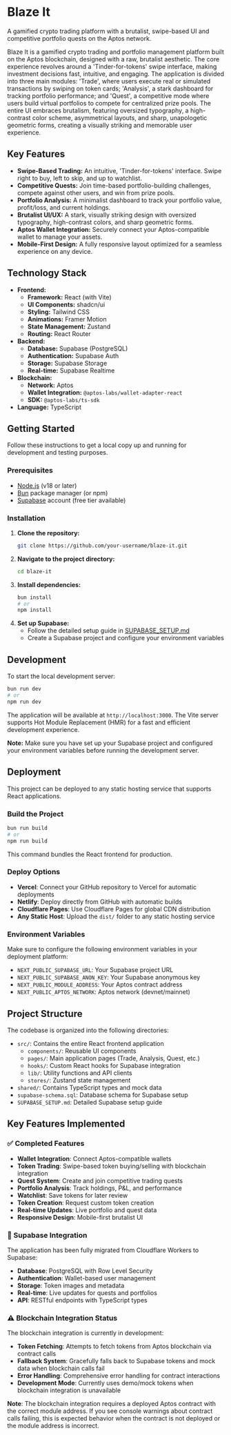 # Blaze It

A gamified crypto trading platform with a brutalist, swipe-based UI and competitive portfolio quests on the Aptos network.

Blaze It is a gamified crypto trading and portfolio management platform built on the Aptos blockchain, designed with a raw, brutalist aesthetic. The core experience revolves around a 'Tinder-for-tokens' swipe interface, making investment decisions fast, intuitive, and engaging. The application is divided into three main modules: 'Trade', where users execute real or simulated transactions by swiping on token cards; 'Analysis', a stark dashboard for tracking portfolio performance; and 'Quest', a competitive mode where users build virtual portfolios to compete for centralized prize pools. The entire UI embraces brutalism, featuring oversized typography, a high-contrast color scheme, asymmetrical layouts, and sharp, unapologetic geometric forms, creating a visually striking and memorable user experience.

## Key Features

-   **Swipe-Based Trading:** An intuitive, 'Tinder-for-tokens' interface. Swipe right to buy, left to skip, and up to watchlist.
-   **Competitive Quests:** Join time-based portfolio-building challenges, compete against other users, and win from prize pools.
-   **Portfolio Analysis:** A minimalist dashboard to track your portfolio value, profit/loss, and current holdings.
-   **Brutalist UI/UX:** A stark, visually striking design with oversized typography, high-contrast colors, and sharp geometric forms.
-   **Aptos Wallet Integration:** Securely connect your Aptos-compatible wallet to manage your assets.
-   **Mobile-First Design:** A fully responsive layout optimized for a seamless experience on any device.

## Technology Stack

-   **Frontend:**
    -   **Framework:** React (with Vite)
    -   **UI Components:** shadcn/ui
    -   **Styling:** Tailwind CSS
    -   **Animations:** Framer Motion
    -   **State Management:** Zustand
    -   **Routing:** React Router
-   **Backend:**
    -   **Database:** Supabase (PostgreSQL)
    -   **Authentication:** Supabase Auth
    -   **Storage:** Supabase Storage
    -   **Real-time:** Supabase Realtime
-   **Blockchain:**
    -   **Network:** Aptos
    -   **Wallet Integration:** `@aptos-labs/wallet-adapter-react`
    -   **SDK:** `@aptos-labs/ts-sdk`
-   **Language:** TypeScript

## Getting Started

Follow these instructions to get a local copy up and running for development and testing purposes.

### Prerequisites

-   [Node.js](https://nodejs.org/) (v18 or later)
-   [Bun](https://bun.sh/) package manager (or npm)
-   [Supabase](https://supabase.com) account (free tier available)

### Installation

1.  **Clone the repository:**
    ```sh
    git clone https://github.com/your-username/blaze-it.git
    ```
2.  **Navigate to the project directory:**
    ```sh
    cd blaze-it
    ```
3.  **Install dependencies:**
    ```sh
    bun install
    # or
    npm install
    ```
4.  **Set up Supabase:**
    - Follow the detailed setup guide in [SUPABASE_SETUP.md](./SUPABASE_SETUP.md)
    - Create a Supabase project and configure your environment variables

## Development

To start the local development server:

```sh
bun run dev
# or
npm run dev
```

The application will be available at `http://localhost:3000`. The Vite server supports Hot Module Replacement (HMR) for a fast and efficient development experience.

**Note:** Make sure you have set up your Supabase project and configured your environment variables before running the development server.

## Deployment

This project can be deployed to any static hosting service that supports React applications.

### Build the Project

```sh
bun run build
# or
npm run build
```

This command bundles the React frontend for production.

### Deploy Options

- **Vercel**: Connect your GitHub repository to Vercel for automatic deployments
- **Netlify**: Deploy directly from GitHub with automatic builds
- **Cloudflare Pages**: Use Cloudflare Pages for global CDN distribution
- **Any Static Host**: Upload the `dist/` folder to any static hosting service

### Environment Variables

Make sure to configure the following environment variables in your deployment platform:

- `NEXT_PUBLIC_SUPABASE_URL`: Your Supabase project URL
- `NEXT_PUBLIC_SUPABASE_ANON_KEY`: Your Supabase anonymous key
- `NEXT_PUBLIC_MODULE_ADDRESS`: Your Aptos contract address
- `NEXT_PUBLIC_APTOS_NETWORK`: Aptos network (devnet/mainnet)

## Project Structure

The codebase is organized into the following directories:

-   `src/`: Contains the entire React frontend application
    -   `components/`: Reusable UI components
    -   `pages/`: Main application pages (Trade, Analysis, Quest, etc.)
    -   `hooks/`: Custom React hooks for Supabase integration
    -   `lib/`: Utility functions and API clients
    -   `stores/`: Zustand state management
-   `shared/`: Contains TypeScript types and mock data
-   `supabase-schema.sql`: Database schema for Supabase setup
-   `SUPABASE_SETUP.md`: Detailed Supabase setup guide

## Key Features Implemented

### ✅ Completed Features

- **Wallet Integration**: Connect Aptos-compatible wallets
- **Token Trading**: Swipe-based token buying/selling with blockchain integration
- **Quest System**: Create and join competitive trading quests
- **Portfolio Analysis**: Track holdings, P&L, and performance
- **Watchlist**: Save tokens for later review
- **Token Creation**: Request custom token creation
- **Real-time Updates**: Live portfolio and quest data
- **Responsive Design**: Mobile-first brutalist UI

### 🔄 Supabase Integration

The application has been fully migrated from Cloudflare Workers to Supabase:

- **Database**: PostgreSQL with Row Level Security
- **Authentication**: Wallet-based user management
- **Storage**: Token images and metadata
- **Real-time**: Live updates for quests and portfolios
- **API**: RESTful endpoints with TypeScript types

### ⚠️ Blockchain Integration Status

The blockchain integration is currently in development:

- **Token Fetching**: Attempts to fetch tokens from Aptos blockchain via contract calls
- **Fallback System**: Gracefully falls back to Supabase tokens and mock data when blockchain calls fail
- **Error Handling**: Comprehensive error handling for contract interactions
- **Development Mode**: Currently uses demo/mock tokens when blockchain integration is unavailable

**Note**: The blockchain integration requires a deployed Aptos contract with the correct module address. If you see console warnings about contract calls failing, this is expected behavior when the contract is not deployed or the module address is incorrect.
